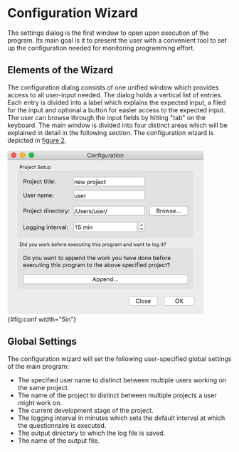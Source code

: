 <!--
  Copyright (c) 2015-2019 by IT Center, RWTH Aachen University

  This file is part of EffortLog, a tool for collecting software
  development effort.

  EffortLog is free software: you can redistribute it and/or modify
  it under the terms of the GNU General Public License as published by
  the Free Software Foundation, either version 3 of the License, or
  (at your option) any later version.

  EffortLog is distributed in the hope that it will be useful,
  but WITHOUT ANY WARRANTY; without even the implied warranty of
  MERCHANTABILITY or FITNESS FOR A PARTICULAR PURPOSE.  See the
  GNU General Public License for more details.

  You should have received a copy of the GNU General Public License
  along with EffortLog.  If not, see <http://www.gnu.org/licenses/>.
-->

# Configuration Wizard

The settings dialog is the first window to open upon execution of the
program. Its main goal is it to present the user with a convenient tool
to set up the configuration needed for monitoring programming effort.

## Elements of the Wizard

The configuration dialog consists of one unified window which provides
access to all user-input needed. The dialog holds a vertical list of
entries. Each entry is divided into a label which explains the expected
input, a filed for the input and optional a button for easier access to
the expected input. The user can browse through the input fields by
hitting "tab" on the keyboard. The main window is divided into four
distinct areas which will be explained in detail in the following section.
The configuration wizard is depicted in [figure 2](#conf).

![The configuration wizard.](images/conf.png){#fig:conf width="5in"}

## Global Settings

The configuration wizard will set the following user-specified global
settings of the main program:

-   The specified user name to distinct between multiple users working
    on the same project.
-   The name of the project to distinct between multiple projects a user
    might work on.
-   The current development stage of the project.
-   The logging interval in minutes which sets the default interval at
    which the questionnaire is executed.
-   The output directory to which the log file is saved.
-   The name of the output file.
